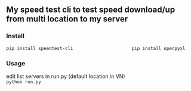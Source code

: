 ## My speed test cli to test speed download/up from multi location to my server
### Install 
`
pip install speedtest-cli                     
pip install openpyxl
`
### Usage
edit list servers in run.py (default location in VN)  
`
python run.py
`
